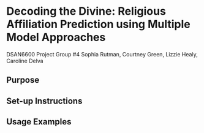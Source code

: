 # Decoding the Divine: Religious Affiliation Prediction using Multiple Model Approaches
DSAN6600 Project Group #4
Sophia Rutman, Courtney Green, Lizzie Healy, Caroline Delva

## Purpose

## Set-up Instructions

## Usage Examples
